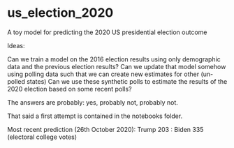 # us_election_2020
A toy model for predicting the 2020 US presidential election outcome

Ideas:

Can we train a model on the 2016 election results using only demographic data and the previous election results?
Can we update that model somehow using polling data such that we can create new estimates for other (un-polled states)
Can we use these synthetic polls to estimate the results of the 2020 election based on some recent polls?

The answers are probably: yes, probably not, probably not.

That said a first attempt is contained in the notebooks folder.

Most recent prediction (26th October 2020): Trump 203 : Biden 335 (electoral college votes)


